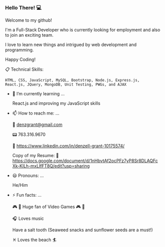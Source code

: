 ### Hello There! :computer:
  Welcome to my github! 
  
  I'm a Full-Stack Developer who is currently looking for employment and also to join an exciting team.
  
  I love to learn new things and intrigued by web development and programming.
  
  Happy Coding! 
  
  :clipboard: Technical Skills:
  
  `HTML, CSS, JavaScript, MySQL, Bootstrap, Node.js, Express.js, React.js, JQuery, MongoDB, Unit Testing, PWGs, and AJAX`

   
- 🌱 I’m currently learning ...

  React.js and improving my JavaScript skills
  
- 📫 How to reach me: ...

  :email: denzgrant@gmail.com

  :pager: 763.316.9670
  
  :office: https://www.linkedin.com/in/denzell-grant-10175574/
  
  Copy of my Resume: :scroll: https://docs.google.com/document/d/1nHbvtAf2ocPFz7yP8Sr8DLAQFcXk-KlLh-mxLlfFT8Q/edit?usp=sharing
 
  
- :smiley: Pronouns: ...

  He/Him
  
- ⚡ Fun facts: ...

  :video_game: :space_invader: Huge fan of Video Games :video_game: :space_invader:
  
  :headphones: Loves music 
  
  Have a salt tooth (Seaweed snacks and sunflower seeds are a must!)
  
  :pisces: Loves the beach :surfer:
  
